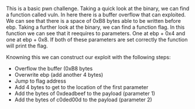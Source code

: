 This is a basic pwn challenge.
Taking a quick look at the binary, we can find a function called vuln.
In here there is a buffer overflow that can exploited.
We can see that there is a space of 0xB8 bytes able to be written 
before ebp. Taking a further look at the binary, we can find a 
function flag.  In this function we can see that it reequires to parameters.
One at ebp + 0x4 and one at ebp + 0x8.  If both of these parameters are set 
correctly the function will print the flag.

Knowning this we can construct our exploit with the following steps:
* Overflow the buffer (0xB8 bytes
* Overwrite ebp (add another 4 bytes)
* Jump to flag address
* Add 4 bytes to get to the location of the first parameter
* Add the bytes of 0xdeadbeef to the payload (parameter 1)
* Add the bytes of c0ded00d to the payload (parameter 2)
